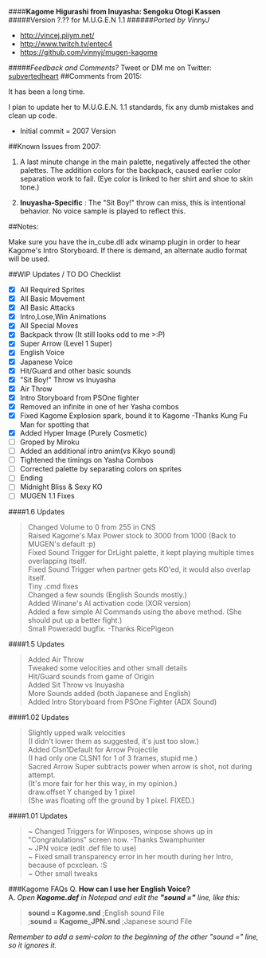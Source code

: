 ####__Kagome Higurashi from Inuyasha: Sengoku Otogi Kassen__
#####Version ?.?? for M.U.G.E.N 1.1
######*Ported by VinnyJ*

* http://vincej.piiym.net/
* http://www.twitch.tv/entec4
* https://github.com/vinnyj/mugen-kagome

#####_Feedback and Comments?_
Tweet or DM me on Twitter:
[subvertedheart](https://twitter.com/subvertedheart)
##Comments from 2015:

It has been a long time.

I plan to update her to M.U.G.E.N. 1.1 standards, fix any dumb mistakes and clean up code.
- Initial commit = 2007 Version

##Known Issues from 2007:

1. A last minute change in the main palette, negatively affected the other palettes.
The addition colors for the backpack, caused earlier color separation work to fail.
(Eye color is linked to her shirt and shoe to skin tone.)

2.  __Inuyasha-Specific__ : The "Sit Boy!" throw can miss, this is intentional behavior. No voice sample is played to reflect this.

##Notes:

Make sure you have the in_cube.dll adx winamp plugin in order to hear Kagome's Intro Storyboard.
If there is demand, an alternate audio format will be used.

##WIP Updates / TO DO Checklist
- [x] All Required Sprites<br />
- [x] All Basic Movement<br />
- [x] All Basic Attacks<br />
- [x] Intro,Lose,Win Animations<br />
- [x] All Special Moves<br />
- [x] Backpack throw (It still looks odd to me >:P)<br />
- [x] Super Arrow (Level 1 Super)<br />
- [x] English  Voice<br />
- [x] Japanese Voice<br />
- [x] Hit/Guard and other basic sounds<br />
- [x] "Sit Boy!" Throw vs Inuyasha<br />
- [x] Air Throw<br />
- [x] Intro Storyboard from PSOne fighter<br />
- [x] Removed an infinite in one of her Yasha combos<br />
- [x] Fixed Kagome Explosion spark, bound it to Kagome -Thanks Kung Fu Man for spotting that<br />
- [x]  Added Hyper Image (Purely Cosmetic)<br />
- [ ]  Groped by Miroku<br />
- [ ]  Added an additional intro anim(vs Kikyo sound)<br />
- [ ] Tightened the timings on Yasha Combos<br />
- [ ] Corrected palette by separating colors on sprites<br />
- [ ] Ending<br />
- [ ] Midnight Bliss & Sexy KO<br />
- [ ] MUGEN 1.1 Fixes<br />

####1.6 Updates
> Changed Volume to 0 from 255 in CNS <br />
Raised Kagome's Max Power stock to 3000 from 1000 (Back to MUGEN's default :p)<br />
Fixed Sound Trigger for DrLight palette, it kept playing multiple times overlapping itself. <br />
Fixed Sound Trigger when partner gets KO'ed, it would also overlap itself.<br />
Tiny .cmd fixes <br />
Changed a few sounds (English Sounds mostly.)<br />
Added Winane's AI activation code (XOR version)<br />
Added a few simple AI Commands using the above method. (She should put up a better fight.)<br />
Small Poweradd bugfix.  -Thanks RicePigeon<br />

####1.5 Updates
>Added Air Throw<br />
Tweaked some velocities and other small details<br />
Hit/Guard sounds from game of Origin<br />
Added Sit Throw vs Inuyasha<br />
More Sounds added (both Japanese and English)<br />
Added Intro Storyboard from PSOne Fighter (ADX Sound)<br />

####1.02 Updates
>Slightly upped walk velocities<br />
(I didn't lower them as suggested, it's just too slow.)<br />
Added Clsn1Default for Arrow Projectile<br />
(I had only one CLSN1 for 1 of 3 frames, stupid me.)<br />
Sacred Arrow Super subtracts power when arrow is shot, not during attempt.<br />
(It's more fair for her this way, in my opinion.)<br />
draw.offset Y changed by 1 pixel<br /> 
(She was floating off the ground by 1 pixel. FIXED.)<br />

####1.01 Updates
> ~ Changed Triggers for Winposes, winpose shows up in "Congratulations" screen now. -Thanks Swamphunter<br />
~ JPN voice (edit .def file to use)<br />
~ Fixed small transparency error in her mouth during her Intro, because of pcxclean. :S<br />
~ Other small tweaks<br />

###Kagome FAQs
Q. __How can I use her English Voice?__ <br />
A. _Open __Kagome.def__ in Notepad and edit the __"sound ="__ line, like this:_<br />
>__sound = Kagome.snd__       ;English sound File<br />
;__sound = Kagome_JPN.snd__   ;Japanese sound File<br />

_Remember to add a semi-colon to the beginning of the other "sound =" line, so it ignores it._

